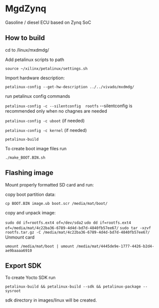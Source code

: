 # MgdZynq
Gasoline / diesel ECU based on Zynq SoC


## How to build

cd to /linux/mxdmdg/

Add petalinux scripts to path

`source ~/xilinx/petalinux/settings.sh`

Import hardware description:

`petalinux-config --get-hw-description ../../vivado/mxdmdg/`

run petalinux config commands

`petalinux-config -c --silentconfig  rootfs` --silentconfig is recommended only when no chagnes are needed

`petalinux-config -c uboot` (if needed)

`petalinux-config -c kernel` (if needed)

`petalinux-build`

To create boot image files run 

``./make_BOOT.BIN.sh``

## Flashing image

Mount properly formatted SD card and run:

copy boot partition data:

`cp BOOT.BIN image.ub boot.scr /media/mat/boot/`

copy and unpack image:

`sudo dd if=rootfs.ext4 of=/dev/sda2`
`udo dd if=rootfs.ext4 of=/media/mat/4c22ba36-6789-4d4d-bd7d-4840fb57ee67/`
`sudo tar -xzvf rootfs.tar.gz -C /media/mat/4c22ba36-6789-4d4d-bd7d-4840fb57ee67/`
Unmount card

`umount /media/mat/boot | umount /media/mat/4445de9e-1777-4426-b2d4-ae9baaaa6910`

## Export SDK
To create Yocto SDK run 

```petalinux-build && petalinux-build --sdk && petalinux-package --sysroot```

sdk directory in images/linux will be created.